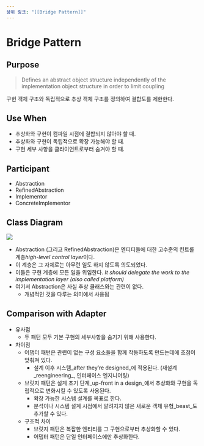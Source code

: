```yaml
---
상위 링크: "[[Bridge Pattern]]"
---
```

# Bridge Pattern
## Purpose
> Defines an abstract object structure independently of the implementation object structure in order to limit coupling

구현 객체 구조와 독립적으로 추상 객체 구조를 정의하여 결합도를 제한한다.

## Use When
- 추상화와 구현이 컴파일 시점에 결합되지 않아야 할 때.
- 추상화와 구현이 독립적으로 확장 가능해야 할 때.
- 구현 세부 사항을 클라이언트로부터 숨겨야 할 때.

## Participant
* Abstraction
* RefinedAbstraction
* Implementor
* ConcreteImplementor

## Class Diagram
![](https://i.imgur.com/PmAB4rL.png)
- Abstraction (그리고 RefinedAbstraction)은 엔티티들에 대한 고수준의 컨트롤 계층*high-level control layer*이다.
- 이 계층은 그 자체로는 아무런 일도 하지 않도록 의도되었다.
- 이들은 구현 계층에 모든 일을 위임한다. _It should delegate the work to the implementation layer (also called platform)_
- 여기서 Abstraction은 사실 추상 클래스와는 관련이 없다.
    - 개념적인 것을 다루는 의미에서 사용됨

## Comparison with Adapter
- 유사점
    - 두 패턴 모두 기본 구현의 세부사항을 숨기기 위해 사용한다.
- 차이점
    - 어댑터 패턴은 관련이 없는 구성 요소들을 함께 작동하도록 만드는데에 초점이 맞춰져 있다.
        - 설계 이후 시스템_after they’re designed_에 적용된다. (재설계_reengineering_, 인터페이스 엔지니어링)
    - 브릿지 패턴은 설계 초기 단계_up-front in a design_에서 추상화와 구현을 독립적으로 변화시킬 수 있도록 사용된다.
        - 확장 가능한 시스템 설계를 목표로 한다.
        - 분석이나 시스템 설계 시점에서 알려지지 않은 새로운 객체 유형_beast_도 추가할 수 있다.
    - 구조적 차이
        - 브릿지 패턴은 복잡한 엔티티를 그 구현으로부터 추상화할 수 있다.
        - 어댑터 패턴은 단일 인터페이스에만 추상화한다.